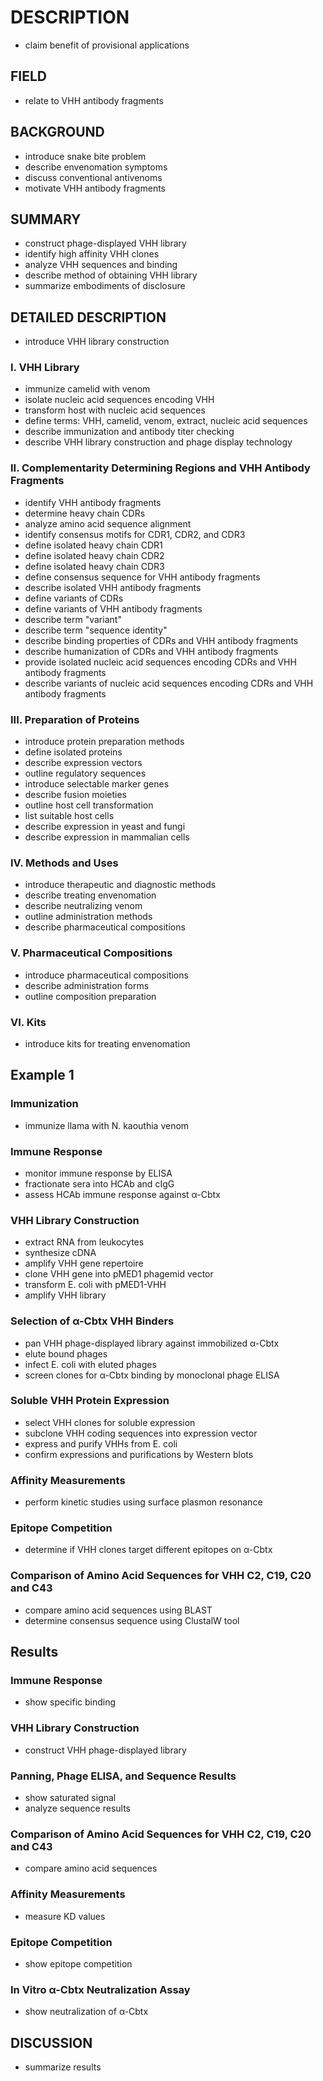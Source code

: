 # DESCRIPTION

- claim benefit of provisional applications

## FIELD

- relate to VHH antibody fragments

## BACKGROUND

- introduce snake bite problem
- describe envenomation symptoms
- discuss conventional antivenoms
- motivate VHH antibody fragments

## SUMMARY

- construct phage-displayed VHH library
- identify high affinity VHH clones
- analyze VHH sequences and binding
- describe method of obtaining VHH library
- summarize embodiments of disclosure

## DETAILED DESCRIPTION

- introduce VHH library construction

### I. VHH Library

- immunize camelid with venom
- isolate nucleic acid sequences encoding VHH
- transform host with nucleic acid sequences
- define terms: VHH, camelid, venom, extract, nucleic acid sequences
- describe immunization and antibody titer checking
- describe VHH library construction and phage display technology

### II. Complementarity Determining Regions and VHH Antibody Fragments

- identify VHH antibody fragments
- determine heavy chain CDRs
- analyze amino acid sequence alignment
- identify consensus motifs for CDR1, CDR2, and CDR3
- define isolated heavy chain CDR1
- define isolated heavy chain CDR2
- define isolated heavy chain CDR3
- define consensus sequence for VHH antibody fragments
- describe isolated VHH antibody fragments
- define variants of CDRs
- define variants of VHH antibody fragments
- describe term "variant"
- describe term "sequence identity"
- describe binding properties of CDRs and VHH antibody fragments
- describe humanization of CDRs and VHH antibody fragments
- provide isolated nucleic acid sequences encoding CDRs and VHH antibody fragments
- describe variants of nucleic acid sequences encoding CDRs and VHH antibody fragments

### III. Preparation of Proteins

- introduce protein preparation methods
- define isolated proteins
- describe expression vectors
- outline regulatory sequences
- introduce selectable marker genes
- describe fusion moieties
- outline host cell transformation
- list suitable host cells
- describe expression in yeast and fungi
- describe expression in mammalian cells

### IV. Methods and Uses

- introduce therapeutic and diagnostic methods
- describe treating envenomation
- describe neutralizing venom
- outline administration methods
- describe pharmaceutical compositions

### V. Pharmaceutical Compositions

- introduce pharmaceutical compositions
- describe administration forms
- outline composition preparation

### VI. Kits

- introduce kits for treating envenomation

## Example 1

### Immunization

- immunize llama with N. kaouthia venom

### Immune Response

- monitor immune response by ELISA
- fractionate sera into HCAb and cIgG
- assess HCAb immune response against α-Cbtx

### VHH Library Construction

- extract RNA from leukocytes
- synthesize cDNA
- amplify VHH gene repertoire
- clone VHH gene into pMED1 phagemid vector
- transform E. coli with pMED1-VHH
- amplify VHH library

### Selection of α-Cbtx VHH Binders

- pan VHH phage-displayed library against immobilized α-Cbtx
- elute bound phages
- infect E. coli with eluted phages
- screen clones for α-Cbtx binding by monoclonal phage ELISA

### Soluble VHH Protein Expression

- select VHH clones for soluble expression
- subclone VHH coding sequences into expression vector
- express and purify VHHs from E. coli
- confirm expressions and purifications by Western blots

### Affinity Measurements

- perform kinetic studies using surface plasmon resonance

### Epitope Competition

- determine if VHH clones target different epitopes on α-Cbtx

### Comparison of Amino Acid Sequences for VHH C2, C19, C20 and C43

- compare amino acid sequences using BLAST
- determine consensus sequence using ClustalW tool

## Results

### Immune Response

- show specific binding

### VHH Library Construction

- construct VHH phage-displayed library

### Panning, Phage ELISA, and Sequence Results

- show saturated signal
- analyze sequence results

### Comparison of Amino Acid Sequences for VHH C2, C19, C20 and C43

- compare amino acid sequences

### Affinity Measurements

- measure KD values

### Epitope Competition

- show epitope competition

### In Vitro α-Cbtx Neutralization Assay

- show neutralization of α-Cbtx

## DISCUSSION

- summarize results

